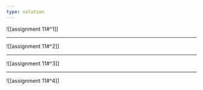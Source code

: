 ```yaml
---
type: solution
---
```


![[assignment 11#^1]]

---

![[assignment 11#^2]]

---

![[assignment 11#^3]]

---

![[assignment 11#^4]]